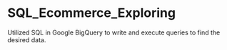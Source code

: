 # SQL_Ecommerce_Exploring
Utilized SQL in Google BigQuery to write and execute queries to find the desired data.
